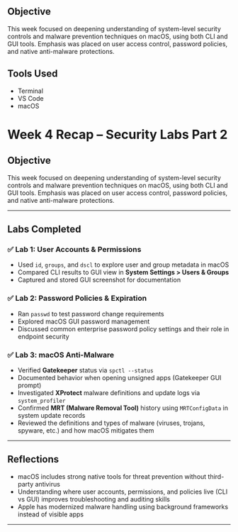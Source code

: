 

## Objective
This week focused on deepening understanding of system-level security controls and malware prevention techniques on macOS, using both CLI and GUI tools. Emphasis was placed on user access control, password policies, and native anti-malware protections.

## Tools Used
- Terminal
- VS Code
- macOS

# Week 4 Recap – Security Labs Part 2

## Objective
This week focused on deepening understanding of system-level security controls and malware prevention techniques on macOS, using both CLI and GUI tools. Emphasis was placed on user access control, password policies, and native anti-malware protections.

---

## Labs Completed

### ✅ Lab 1: User Accounts & Permissions
- Used `id`, `groups`, and `dscl` to explore user and group metadata in macOS
- Compared CLI results to GUI view in **System Settings > Users & Groups**
- Captured and stored GUI screenshot for documentation

### ✅ Lab 2: Password Policies & Expiration
- Ran `passwd` to test password change requirements
- Explored macOS GUI password management
- Discussed common enterprise password policy settings and their role in endpoint security

### ✅ Lab 3: macOS Anti-Malware
- Verified **Gatekeeper** status via `spctl --status`
- Documented behavior when opening unsigned apps (Gatekeeper GUI prompt)
- Investigated **XProtect** malware definitions and update logs via `system_profiler`
- Confirmed **MRT (Malware Removal Tool)** history using `MRTConfigData` in system update records
- Reviewed the definitions and types of malware (viruses, trojans, spyware, etc.) and how macOS mitigates them

---

## Reflections
- macOS includes strong native tools for threat prevention without third-party antivirus
- Understanding where user accounts, permissions, and policies live (CLI vs GUI) improves troubleshooting and auditing skills
- Apple has modernized malware handling using background frameworks instead of visible apps

---



